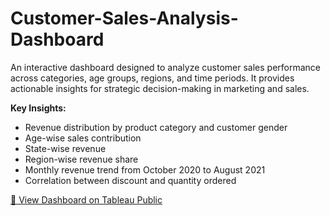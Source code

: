 # Customer-Sales-Analysis-Dashboard

An interactive dashboard designed to analyze customer sales performance across categories, age groups, regions, and time periods. It provides actionable insights for strategic decision-making in marketing and sales.

**Key Insights:**
- Revenue distribution by product category and customer gender
- Age-wise sales contribution
- State-wise revenue 
- Region-wise revenue share
- Monthly revenue trend from October 2020 to August 2021
- Correlation between discount and quantity ordered

[🔗 View Dashboard on Tableau Public](https://public.tableau.com/app/profile/shruti.wakchoure/viz/SalesDashboard_17452299757050/Dashboard1)
